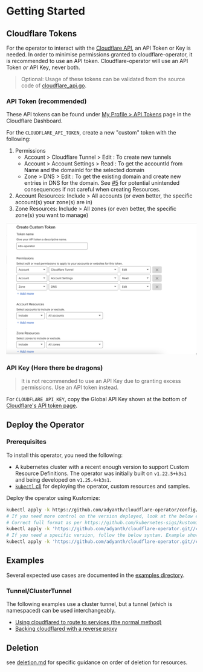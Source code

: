 # Getting Started

## Cloudflare Tokens

For the operator to interact with the [Cloudflare API](https://api.cloudflare.com/), an API Token or Key is needed.
In order to minimise permissions granted to cloudflare-operator, it is recommended to use an API token.
Cloudflare-operator will use an API Token _or_ API Key, never both.

> Optional: Usage of these tokens can be validated from the source code of [cloudflare_api.go](../internal/controllers/cloudflare_api.go).

### API Token (recommended)

These API tokens can be found under [My Profile > API Tokens](https://dash.cloudflare.com/profile/api-tokens) page in the Cloudflare Dashboard.

For the `CLOUDFLARE_API_TOKEN`, create a new "custom" token with the following:

1. Permissions
    * Account > Cloudflare Tunnel > Edit : To create new tunnels
    * Account > Account Settings > Read : To get the accountId from Name and the domainId for the selected domain
    * Zone > DNS > Edit : To get the existing domain and create new entries in DNS for the domain. See [#5](/adyanth/cloudflare-operator/issues/5) for potential unintended consequences if not careful when creating Resources.
2. Account Resources: Include > All accounts (or even better, the specific account(s) your zone(s) are in)
3. Zone Resources: Include > All zones (or even better, the specific zone(s) you want to manage)

![Sample API Token Configuration](images/api-token-config.png)

### API Key (Here there be dragons)

> It is not recommended to use an API Key due to granting excess permissions. Use an API token instead.

For `CLOUDFLARE_API_KEY`, copy the Global API Key shown at the bottom of [Cloudflare's API token page](https://dash.cloudflare.com/profile/api-tokens).

## Deploy the Operator

### Prerequisites

To install this operator, you need the following:

* A kubernetes cluster with a recent enough version to support Custom Resource Definitions. The operator was initially built on `v1.22.5+k3s1` and being developed on `v1.25.4+k3s1`.
* [`kubectl` cli](https://kubernetes.io/docs/tasks/tools/#kubectl) for deploying the operator, custom resources and samples.

Deploy the operator using Kustomize:

```bash
kubectl apply -k https://github.com/adyanth/cloudflare-operator/config/default
# If you need more control on the version deployed, look at the below example
# Correct full format as per https://github.com/kubernetes-sigs/kustomize/blob/master/examples/remoteBuild.md
kubectl apply -k 'https://github.com/adyanth/cloudflare-operator.git//config/default?ref=main'
# If you need a specific version, follow the below syntax. Example shown for v0.4.1
kubectl apply -k 'https://github.com/adyanth/cloudflare-operator.git//config/default?ref=v0.12.0'
```

## Examples

Several expected use cases are documented in the [examples directory](examples).

### Tunnel/ClusterTunnel

The following examples use a cluster tunnel, but a tunnel (which is namespaced) can be used interchangeably.

- [Using cloudflared to route to services (the normal method)](examples/tunnel-binding-simple)
- [Backing cloudflared with a reverse proxy](examples/tunnel-binding-with-reverse-proxy)


## Deletion

see [deletion.md](./deletion.md) for specific guidance on order of deletion for resources.
